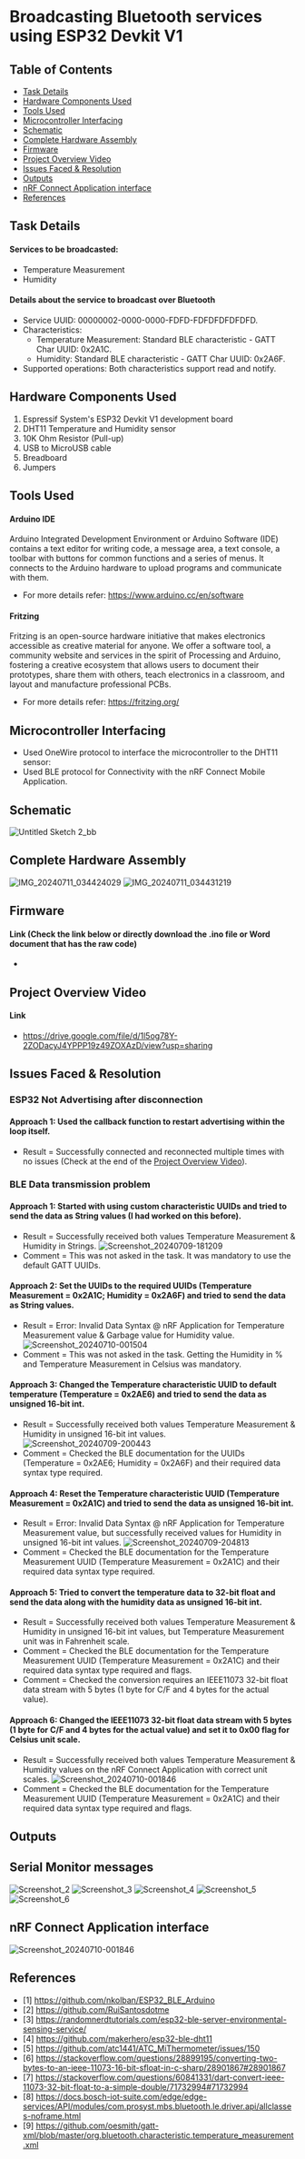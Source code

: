 Broadcasting Bluetooth services using ESP32 Devkit V1 <a name="TOP"></a>
===================

## Table of Contents
* [Task Details](#Task-Details)
* [Hardware Components Used](#Hardware-Components-Used)
* [Tools Used](#Tools-Used)
* [Microcontroller Interfacing](#Microcontroller-Interfacing)
* [Schematic](#Schematic)
* [Complete Hardware Assembly](#Complete-Hardware-Assembly)
* [Firmware](#Firmware)
* [Project Overview Video](#Project-Overview-Video)
* [Issues Faced & Resolution](#Issues-Faced-&-Resolution)
* [Outputs](#Outputs)
* [nRF Connect Application interface](#nRF-Connect-Application-interface)
* [References](#References)

## Task Details
#### Services to be broadcasted:
* Temperature Measurement
* Humidity

#### Details about the service to broadcast over Bluetooth
* Service UUID: 00000002-0000-0000-FDFD-FDFDFDFDFDFD.
* Characteristics:
  * Temperature Measurement: Standard BLE characteristic - GATT Char UUID: 0x2A1C.
  * Humidity: Standard BLE characteristic - GATT Char UUID: 0x2A6F.
* Supported operations: Both characteristics support read and notify.

## Hardware Components Used
1. Espressif System's ESP32 Devkit V1 development board
2. DHT11 Temperature and Humidity sensor
3. 10K Ohm Resistor (Pull-up)
4. USB to MicroUSB cable
5. Breadboard
6. Jumpers

## Tools Used
#### Arduino IDE 
Arduino Integrated Development Environment or Arduino Software (IDE) contains a text editor for writing code, a message area, a text console, a toolbar with buttons for common functions and a series of menus. It connects to the Arduino hardware to upload programs and communicate with them. 
* For more details refer: <https://www.arduino.cc/en/software>

#### Fritzing
Fritzing is an open-source hardware initiative that makes electronics accessible as creative material for anyone. We offer a software tool, a community website and services in the spirit of Processing and Arduino, fostering a creative ecosystem that allows users to document their prototypes, share them with others, teach electronics in a classroom, and layout and manufacture professional PCBs. 
* For more details refer: <https://fritzing.org/>

## Microcontroller Interfacing
* Used OneWire protocol to interface the microcontroller to the DHT11 sensor:
* Used BLE protocol for Connectivity with the nRF Connect Mobile Application.

## Schematic
![Untitled Sketch 2_bb](https://github.com/Nirvan007/ESP32_BLE/assets/127144315/321e2724-a62f-460c-bd77-e2680af8002b)

## Complete Hardware Assembly
![IMG_20240711_034424029](https://github.com/Nirvan007/ESP32_BLE/assets/127144315/3f9e5228-5c99-4f26-be10-5f659cd05d99)
![IMG_20240711_034431219](https://github.com/Nirvan007/ESP32_BLE/assets/127144315/186f0934-2f9e-417e-a4ab-6e76f5d279ac)

## Firmware
#### Link (Check the link below or directly download the .ino file or Word document that has the raw code)
- 

## Project Overview Video
#### Link
- https://drive.google.com/file/d/1l5og78Y-2ZODacyJ4YPPP19z49ZOXAzD/view?usp=sharing

## Issues Faced & Resolution
### ESP32 Not Advertising after disconnection
#### Approach 1: Used the callback function to restart advertising within the loop itself.
* Result = Successfully connected and reconnected multiple times with no issues (Check at the end of the [Project Overview Video](#Project-Overview-Video)).

### BLE Data transmission problem
#### Approach 1: Started with using custom characteristic UUIDs and tried to send the data as String values (I had worked on this before).
* Result = Successfully received both values Temperature Measurement & Humidity in Strings.
![Screenshot_20240709-181209](https://github.com/Nirvan007/ESP32_BLE/assets/127144315/f7b39095-ee23-4b6a-a411-83da69e248e8)
* Comment = This was not asked in the task. It was mandatory to use the default GATT UUIDs.

#### Approach 2: Set the UUIDs to the required UUIDs (Temperature Measurement = 0x2A1C; Humidity = 0x2A6F) and tried to send the data as String values.
* Result = Error: Invalid Data Syntax @ nRF Application for Temperature Measurement value & Garbage value for Humidity value.
![Screenshot_20240710-001504](https://github.com/Nirvan007/ESP32_BLE/assets/127144315/bcaded46-4741-448d-a486-981c6b312db2)
* Comment = This was not asked in the task. Getting the Humidity in % and Temperature Measurement in Celsius was mandatory.

#### Approach 3: Changed the Temperature characteristic UUID to default temperature (Temperature = 0x2AE6) and tried to send the data as unsigned 16-bit int. 
* Result = Successfully received both values Temperature Measurement & Humidity in unsigned 16-bit int values.
![Screenshot_20240709-200443](https://github.com/Nirvan007/ESP32_BLE/assets/127144315/b02fc88f-02a1-4c9d-9f13-209e9dd9ec41)
* Comment = Checked the BLE documentation for the UUIDs (Temperature = 0x2AE6; Humidity = 0x2A6F) and their required data syntax type required.

#### Approach 4: Reset the Temperature characteristic UUID (Temperature Measurement = 0x2A1C) and tried to send the data as unsigned 16-bit int. 
* Result = Error: Invalid Data Syntax @ nRF Application for Temperature Measurement value, but successfully received values for Humidity in unsigned 16-bit int values.
![Screenshot_20240709-204813](https://github.com/Nirvan007/ESP32_BLE/assets/127144315/7d2f5718-a76a-4721-b9be-b9850d86d69d)
* Comment = Checked the BLE documentation for the Temperature Measurement UUID (Temperature Measurement = 0x2A1C) and their required data syntax type required.

#### Approach 5: Tried to convert the temperature data to 32-bit float and send the data along with the humidity data as unsigned 16-bit int. 
* Result = Successfully received both values Temperature Measurement & Humidity in unsigned 16-bit int values, but Temperature Measurement unit was in Fahrenheit scale.
* Comment = Checked the BLE documentation for the Temperature Measurement UUID (Temperature Measurement = 0x2A1C) and their required data syntax type required and flags.
* Comment = Checked the conversion requires an IEEE11073 32-bit float data stream with 5 bytes (1 byte for C/F and 4 bytes for the actual value).

#### Approach 6: Changed the IEEE11073 32-bit float data stream with 5 bytes (1 byte for C/F and 4 bytes for the actual value) and set it to 0x00 flag for Celsius unit scale.
* Result = Successfully received both values Temperature Measurement & Humidity values on the nRF Connect Application with correct unit scales.
![Screenshot_20240710-001846](https://github.com/Nirvan007/ESP32_BLE/assets/127144315/0b22935e-afef-471d-9152-78d379f40003)
* Comment = Checked the BLE documentation for the Temperature Measurement UUID (Temperature Measurement = 0x2A1C) and their required data syntax type required and flags.

## Outputs
## Serial Monitor messages
![Screenshot_2](https://github.com/Nirvan007/ESP32_BLE/assets/127144315/1b3069f8-4238-404f-ab51-b2a7502a59ef)
![Screenshot_3](https://github.com/Nirvan007/ESP32_BLE/assets/127144315/bc76e729-1961-4b9a-b3f5-209d3fdaec1c)
![Screenshot_4](https://github.com/Nirvan007/ESP32_BLE/assets/127144315/ef43aa4c-d27b-4dfd-8d17-5964937cada9)
![Screenshot_5](https://github.com/Nirvan007/ESP32_BLE/assets/127144315/c49f85a7-982e-4904-aac3-c5bad0dc3ebd)
![Screenshot_6](https://github.com/Nirvan007/ESP32_BLE/assets/127144315/bf7b4575-6db3-4121-b900-6389dc6dca00)

## nRF Connect Application interface
![Screenshot_20240710-001846](https://github.com/Nirvan007/ESP32_BLE/assets/127144315/66f06f8a-154c-4137-beaa-8b890b05ff05)

## References
 - [1] https://github.com/nkolban/ESP32_BLE_Arduino
 - [2] https://github.com/RuiSantosdotme
 - [3] https://randomnerdtutorials.com/esp32-ble-server-environmental-sensing-service/
 - [4] https://github.com/makerhero/esp32-ble-dht11
 - [5] https://github.com/atc1441/ATC_MiThermometer/issues/150
 - [6] https://stackoverflow.com/questions/28899195/converting-two-bytes-to-an-ieee-11073-16-bit-sfloat-in-c-sharp/28901867#28901867
 - [7] https://stackoverflow.com/questions/60841331/dart-convert-ieee-11073-32-bit-float-to-a-simple-double/71732994#71732994
 - [8] https://docs.bosch-iot-suite.com/edge/edge-services/API/modules/com.prosyst.mbs.bluetooth.le.driver.api/allclasses-noframe.html
 - [9] https://github.com/oesmith/gatt-xml/blob/master/org.bluetooth.characteristic.temperature_measurement.xml
